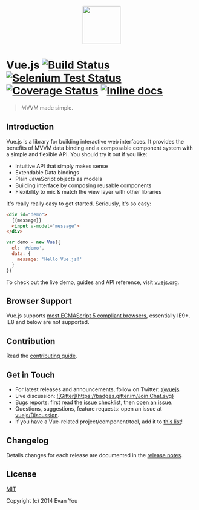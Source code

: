 <p align="center"><a href="http://vuejs.org" target="_blank"><img width="100"src="http://vuejs.org/images/logo.png"></a></p>

# Vue.js [![Build Status](https://travis-ci.org/yyx990803/vue.svg?branch=master)](https://travis-ci.org/yyx990803/vue) [![Selenium Test Status](https://saucelabs.com/buildstatus/vuejs)](https://saucelabs.com/u/vuejs) [![Coverage Status](https://img.shields.io/coveralls/yyx990803/vue.svg)](https://coveralls.io/r/yyx990803/vue?branch=master) [![Inline docs](http://inch-ci.org/github/yyx990803/vue.svg?branch=master)](http://inch-ci.org/github/yyx990803/vue)

> MVVM made simple.

## Introduction

Vue.js is a library for building interactive web interfaces. It provides the benefits of MVVM data binding and a composable component system with a simple and flexible API. You should try it out if you like:

- Intuitive API that simply makes sense
- Extendable Data bindings
- Plain JavaScript objects as models
- Building interface by composing reusable components
- Flexibility to mix & match the view layer with other libraries

It's really really easy to get started. Seriously, it's so easy:

``` html
<div id="demo">
  {{message}}
  <input v-model="message">
</div>
```

``` js
var demo = new Vue({
  el: '#demo',
  data: {
    message: 'Hello Vue.js!'
  }
})
```

To check out the live demo, guides and API reference, visit [vuejs.org](http://vuejs.org).

## Browser Support

Vue.js supports [most ECMAScript 5 compliant browsers](https://saucelabs.com/u/vuejs), essentially IE9+. IE8 and below are not supported.

## Contribution

Read the [contributing guide](https://github.com/yyx990803/vue/blob/master/CONTRIBUTING.md).

## Get in Touch

- For latest releases and announcements, follow on Twitter: [@vuejs](https://twitter.com/vuejs)
- Live discussion: [![Gitter](https://badges.gitter.im/Join Chat.svg)](https://gitter.im/yyx990803/vue)
- Bugs reports: first read the [issue checklist](https://github.com/yyx990803/vue/blob/master/CONTRIBUTING.md#issue-reporting-checklist), then [open an issue](https://github.com/yyx990803/vue/issues).
- Questions, suggestions, feature requests: open an issue at [vuejs/Discussion](https://github.com/vuejs/Discussion/issues).
- If you have a Vue-related project/component/tool, add it to [this list](https://github.com/yyx990803/vue/wiki/User-Contributed-Components-&-Tools)!

## Changelog

Details changes for each release are documented in the [release notes](https://github.com/yyx990803/vue/releases).

## License

[MIT](http://opensource.org/licenses/MIT)

Copyright (c) 2014 Evan You
